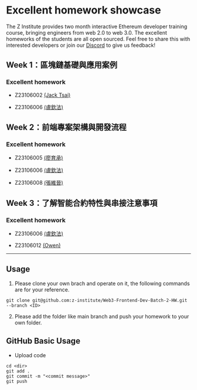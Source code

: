 # Excellent homework showcase
The Z Institute provides two month interactive Ethereum developer training course, bringing engineers from web 2.0 to web 3.0. The excellent homeworks of the students are all open sourced. Feel free to share this with interested developers or join our [Discord](https://discord.gg/MTTgzdnXpS) to give us feedback! 

## Week 1：區塊鏈基礎與應用案例

### Excellent homework
- Z23106002 [(Jack Tsai)](https://github.com/z-institute/Web3-Frontend-Dev-Batch-2-HW/tree/Z23106002/w1/Individual/coding)

- Z23106006 [(盧欽法)](https://github.com/z-institute/Web3-Frontend-Dev-Batch-2-HW/tree/Z23106006/w1/Individual/coding/my-first-dapp)


## Week 2：前端專案架構與開發流程

### Excellent homework
- Z23106005 [(廖育承)](https://github.com/z-institute/Web3-Frontend-Dev-Batch-2-HW/tree/Z23106005/w2/Individual/coding)

- Z23106006 [(盧欽法)](https://github.com/z-institute/Web3-Frontend-Dev-Batch-2-HW/tree/Z23106006/w2/Individual/coding)

- Z23106008 [(張維晉)](https://github.com/z-institute/Web3-Frontend-Dev-Batch-2-HW/tree/Z23106008/w2/Individual/reading_and_summary)

## Week 3：了解智能合約特性與串接注意事項

### Excellent homework
- Z23106006 [(盧欽法)](https://github.com/z-institute/Web3-Frontend-Dev-Batch-2-HW/tree/Z23106006/w3/Individual/coding)

- Z23106012 [(Owen)](https://github.com/z-institute/Web3-Frontend-Dev-Batch-2-HW/tree/Z23106012/w3/Individual/reading_and_summary)


---

## Usage
1. Please clone your own brach and operate on it, the following commands are for your reference.
```
git clone git@github.com:z-institute/Web3-Frontend-Dev-Batch-2-HW.git --branch <ID>
```
2. Please add the folder like main branch and push your homework to your own folder.
## GitHub Basic Usage
* Upload code
```
cd <dir>
git add .
git commit -m "<commit message>"
git push
```